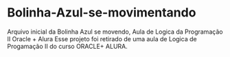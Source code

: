 # Bolinha-Azul-se-movimentando
Arquivo inicial da Bolinha Azul se movendo, Aula de Logica da Programação II Oracle + Alura
Esse projeto foi retirado de uma aula de Logica de Progamação II do curso ORACLE+ ALURA.
